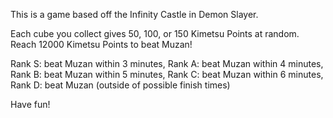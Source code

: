 This is a game based off the Infinity Castle in Demon Slayer.

Each cube you collect gives 50, 100, or 150 Kimetsu Points at random. Reach 12000 Kimetsu Points to beat Muzan!

Rank S: beat Muzan within 3 minutes,
Rank A: beat Muzan within 4 minutes,
Rank B: beat Muzan within 5 minutes,
Rank C: beat Muzan within 6 minutes,
Rank D: beat Muzan (outside of possible finish times)

Have fun!
